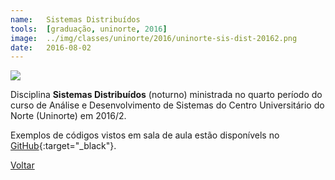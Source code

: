 ```yaml
---
name:  	Sistemas Distribuídos
tools: 	[graduação, uninorte, 2016]
image: 	../img/classes/uninorte/2016/uninorte-sis-dist-20162.png
date: 	2016-08-02
---
```


![](../img/classes/uninorte/2016/uninorte-sis-dist-20162.png)

Disciplina **Sistemas Distribuídos** (noturno) ministrada no quarto período do curso de Análise e Desenvolvimento de Sistemas do Centro Universitário do Norte (Uninorte) em 2016/2.

Exemplos de códigos vistos em sala de aula estão disponívels no [GitHub][sis-distribuidos-dsn04s1]{:target="_black"}.

[sis-distribuidos-dsn04s1]: https://github.com/orlewilson/sis-distribuidos-dsn04s1

<p class="text-center">
	<a class="btn btn-outline-primary mt-1" href="{{ site.baseurl }}/classes/">Voltar</a>
</p>
